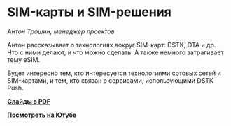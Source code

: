 # SIM-карты и SIM-решения

_Антон Трошин, менеджер проектов_

Антон рассказывает о технологиях вокруг SIM-карт: DSTK, OTA и др. Что с ними делают, и что можно сделать. 
А также немного затрагивает тему eSIM. 

Будет интересно тем, кто интересуется технологиями сотовых сетей и SIM-картами, и тем, кто связан с сервисами,
использующими DSTK Push.

**[Слайды в PDF](sim.pdf)**

**[Посмотреть на Ютубе](https://youtu.be/CumGQSX6_ws)**
